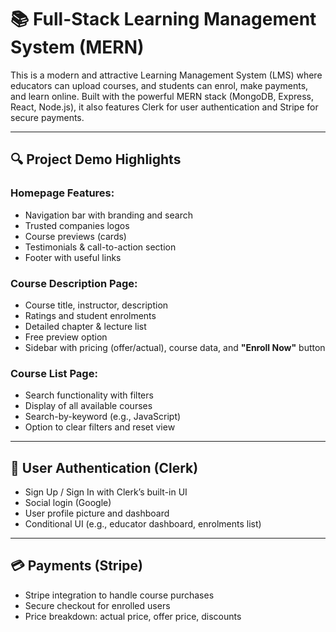 # 📚 Full-Stack Learning Management System (MERN)

This is a modern and attractive Learning Management System (LMS) where educators can upload courses, and students can enrol, make payments, and learn online. Built with the powerful MERN stack (MongoDB, Express, React, Node.js), it also features Clerk for user authentication and Stripe for secure payments.

---

## 🔍 Project Demo Highlights

### Homepage Features:
- Navigation bar with branding and search
- Trusted companies logos
- Course previews (cards)
- Testimonials & call-to-action section
- Footer with useful links

### Course Description Page:
- Course title, instructor, description
- Ratings and student enrolments
- Detailed chapter & lecture list
- Free preview option
- Sidebar with pricing (offer/actual), course data, and **"Enroll Now"** button

### Course List Page:
- Search functionality with filters
- Display of all available courses
- Search-by-keyword (e.g., JavaScript)
- Option to clear filters and reset view

---

## 🔐 User Authentication (Clerk)

- Sign Up / Sign In with Clerk’s built-in UI
- Social login (Google)
- User profile picture and dashboard
- Conditional UI (e.g., educator dashboard, enrolments list)

---

## 💳 Payments (Stripe)

- Stripe integration to handle course purchases
- Secure checkout for enrolled users
- Price breakdown: actual price, offer price, discounts
